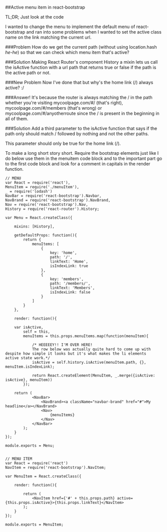 ##Active menu item in react-bootstrap

TL;DR; Just look at the code

I wanted to change the menu to implement the default menu of react-bootstrap and ran into some problems when I wanted to set the active class name on the link matching the current url.

###Problem 
How do we get the current path (without using location.hash *he-he*) so that we can check which menu item that's active?

###Solution
Making React Router's component History a mixin lets us call the isActive function with a url path that returns true or false if the path is the active path or not.

###New Problem
Now I've done that but why's the home link (/) always active? :/

###Answer!
It's because the router is always matching the / in the path whether you're visiting mycoolpage.com/#/ (that's right), mycoolpage.com/#/members (that's wrong) or mycoolpage.com/#/anyotherroute since the / is present in the beginning in all of them.

###Solution
Add a third parameter to the isActive function that says if the path only should match / followed by nothing and not the other paths. 

This parameter should only be true for the home link (/).

To make a long short story short. Require the bootstrap elements just like I do below use them in the menuitem code block and to the important part go to the first code block and look for a comment in capitals in the render function. 

    // MENU
    var React = require('react'),
    MenuItem = require('./menuItem'),
    _ = require('lodash')
    NavBar = require('react-bootstrap').Navbar,
    NavBrand = require('react-bootstrap').NavBrand,
    Nav = require('react-bootstrap').Nav,
    History = require('react-router').History;

    var Menu = React.createClass({

        mixins: [History],

        getDefaultProps: function(){
            return {
                menuItems: [
                    {
                        key: 'home',
                        path: '/',
                        linkText: 'Home',
                        isIndexLink: true
                    },
                    {
                        key: 'members',
                        path: '/members/',
                        linkText: 'Members',
                        isIndexLink: false
                    }
                ]
            }
        },

        render: function(){

        var isActive,
            self = this,
            menuItems = this.props.menuItems.map(function(menuItem){
                
                /* HEEEEEY!! I'M OVER HERE!
                The row below was actually quite hard to come up with despite how simple it looks but it's what makes the li elements                     active state work.*/
                isActive = self.history.isActive(menuItem.path, {}, menuItem.isIndexLink);
                
                return React.createElement(MenuItem, _.merge({isActive: isActive}, menuItem))
            });

        return (
                <NavBar>
                    <NavBrand><a className="navbar-brand" href="#">My headline</a></NavBrand>
                    <Nav>
                        {menuItems}
                    </Nav>
                </NavBar>
            );
        }
    });

    module.exports = Menu;


    // MENU ITEM
    var React = require('react')
    NavItem = require('react-bootstrap').NavItem;
    
    var MenuItem = React.createClass({
        
        render: function(){
    
            return (
                <NavItem href={'#' + this.props.path} active={this.props.isActive}>{this.props.linkText}</NavItem>
            );
        }
    });
    
    module.exports = MenuItem;